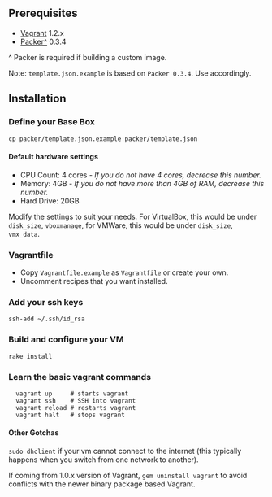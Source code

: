 ## Prerequisites

* [Vagrant](http://downloads.vagrantup.com/) 1.2.x
* [Packer^](http://www.packer.io/downloads.html) 0.3.4

^ Packer is required if building a custom image.

Note: `template.json.example` is based on `Packer 0.3.4`. Use accordingly.

## Installation

### Define your Base Box

  `cp packer/template.json.example packer/template.json`

#### Default hardware settings

  * CPU Count: 4 cores - _If you do not have 4 cores, decrease this number._
  * Memory: 4GB - _If you do not have more than 4GB of RAM, decrease this number._
  * Hard Drive: 20GB

  Modify the settings to suit your needs. For VirtualBox, this would be under `disk_size`, `vboxmanage`, for VMWare, this would be under `disk_size`, `vmx_data`.

### Vagrantfile

  * Copy `Vagrantfile.example` as `Vagrantfile` or create your own.
  * Uncomment recipes that you want installed.

### Add your ssh keys

  `ssh-add ~/.ssh/id_rsa`

### Build and configure your VM

  `rake install`

### Learn the basic vagrant commands

```
  vagrant up     # starts vagrant
  vagrant ssh    # SSH into vagrant
  vagrant reload # restarts vagrant
  vagrant halt   # stops vagrant
```

#### Other Gotchas

  `sudo dhclient` if your vm cannot connect to the internet (this typically happens when you switch from one network to another).

  If coming from 1.0.x version of Vagrant, `gem uninstall vagrant` to avoid conflicts with the newer binary package based Vagrant.

